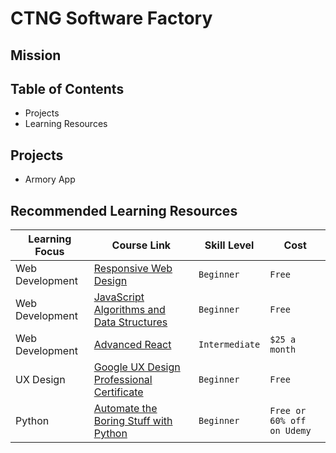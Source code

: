 # CTNG Software Factory

## Mission 

## Table of Contents

- Projects
- Learning Resources


## Projects

- Armory App

## Recommended Learning Resources  

Learning Focus | Course Link | Skill Level | Cost 
--- | --- | --- | ---
Web Development |[Responsive Web Design](https://www.freecodecamp.org/learn/2022/responsive-web-design/) | `Beginner` | `Free`
Web Development |[JavaScript Algorithms and Data Structures](https://www.freecodecamp.org/learn/javascript-algorithms-and-data-structures-v8/) | `Beginner` | `Free`
Web Development | [Advanced React](https://scrimba.com/learn/react) | `Intermediate` | `$25 a month`
UX Design | [Google UX Design Professional Certificate](https://www.coursera.org/professional-certificates/google-ux-design?) | `Beginner` | `Free`
Python | [Automate the Boring Stuff with Python](https://automatetheboringstuff.com/) | `Beginner` | `Free or 60% off on Udemy`






